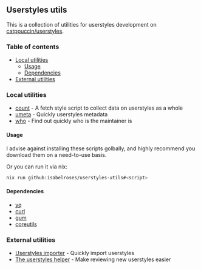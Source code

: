 ## Userstyles utils

This is a collection of utilities for userstyles development on [catppuccin/userstyles](https://github.com/catppuccin/userstyles).

### Table of contents

<!--toc:start-->
- [Local utilities](#local-utilities)
  - [Usage](#usage)
  - [Dependencies](#dependencies)
- [External utilities](#external-utilities)
<!--toc:end-->

### Local utilities

- [count](./src/count.sh) - A fetch style script to collect data on userstyles as a whole
- [umeta](./src/umeta.sh) - Quickly userstyles metadata
- [who](./src/who.sh) - Find out quickly who is the maintainer is

#### Usage

I advise against installing these scripts golbally, and highly recommend you download them on a need-to-use basis.

Or you can run it via nix:
```sh
nix run github:isabelroses/userstyles-utils#<script>
```

#### Dependencies

- [yq](https://github.com/mikefarah/yq)
- [curl](https://curl.se/)
- [gum](https://github.com/charmbracelet/gum)
- [coreutils](https://www.gnu.org/software/coreutils/)


### External utilities

- [Userstyles importer](https://github.com/uncenter/catppuccin-all-userstyles-import) - Quickly import userstyles
- [The userstyles helper](https://github.com/uncenter/ctp-userstyles-helper) - Make reviewing new userstyles easier
